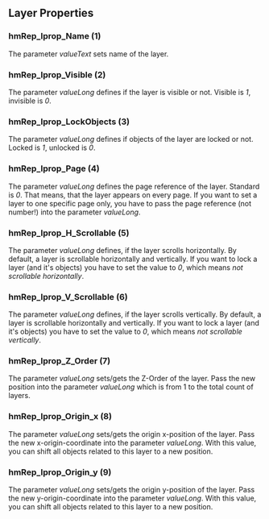 ## Layer Properties

### hmRep_lprop_Name (1)
The parameter *valueText* sets name of the layer.

### hmRep_lprop_Visible (2)
The parameter *valueLong* defines if the layer is visible or not. Visible is *1*, invisible is *0*.

### hmRep_lprop_LockObjects (3)
The parameter *valueLong* defines if objects of the layer are locked or not. Locked is *1*, unlocked is *0*.

### hmRep_lprop_Page (4)
The parameter *valueLong* defines the page reference of the layer. Standard is *0*. That means, that the layer appears on every page. If you want to set a layer to one specific page only, you have to pass the page reference (not number!) into the parameter *valueLong*.

### hmRep_lprop_H_Scrollable (5)
The parameter *valueLong* defines, if the layer scrolls horizontally. By default, a layer is scrollable horizontally and vertically. If you want to lock a layer (and it's objects) you have to set the value to *0*, which means *not scrollable horizontally*.

### hmRep_lprop_V_Scrollable (6)
The parameter *valueLong* defines, if the layer scrolls vertically. By default, a layer is scrollable horizontally and vertically. If you want to lock a layer (and it's objects) you have to set the value to *0*, which means *not scrollable vertically*.

### hmRep_lprop_Z_Order (7)
The parameter *valueLong* sets/gets the Z-Order of the layer. Pass the new position into the parameter *valueLong* which is from 1 to the total count of layers.

### hmRep_lprop_Origin_x (8)
The parameter *valueLong* sets/gets the origin x-position of the layer. Pass the new x-origin-coordinate into the parameter *valueLong*. With this value, you can shift all objects related to this layer to a new position.

### hmRep_lprop_Origin_y (9)
The parameter *valueLong* sets/gets the origin y-position of the layer. Pass the new y-origin-coordinate into the parameter *valueLong*. With this value, you can shift all objects related to this layer to a new position.
